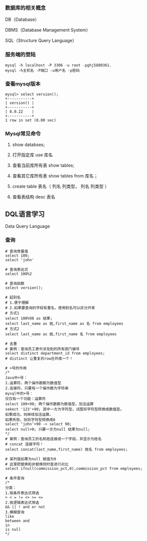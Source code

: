 ### 数据库的相关概念

DB（Database）

DBMS（Database Management System）

SQL（Structure Query Language）

### 服务端的登陆

```shell
mysql -h localhost -P 3306 -u root -pghj5880361.
mysql -h主机名 -P端口 -u用户名 -p密码
```

### 查看mysql版本

```mysql
mysql> select version();
+-----------+
| version() |
+-----------+
| 8.0.22    |
+-----------+
1 row in set (0.00 sec)
```

### Mysql常见命令

1. show databses;

2. 打开指定库
   use 库名

3. 查看当前库所有表
   show tables;

4. 查看其它库所有表
   show tables from 库名；

5. create table 表名（
   列名 列类型，
   列名 列类型
   ）

6. 查看表结构
   desc 表名

   

## DQL语言学习

Data Query Language

### 查询

```mysql
# 查询常量值
select 100;
select 'john'

# 查询表达式
select 100%2

# 查询函数
select version();

# 起别名
# 1.便于理解
# 2.如果要查询的字段有重名，使用别名可以区分开来
# 方式1
select 100%98 as 结果;
select last_name as 姓,first_name as 名 from employees
# 方式2
select last_name as 姓,first_name 名 from employees

# 去重
# 案例：查询员工表中涉及到的所有部门编号
select distinct department_id from employees;
# distinct 让重复的row合并成一个！

# +号的作用
/*
Java中+号：
1.运算符，两个操作数都为数值型
2.连接符，只要有一个操作数为字符串
mysql中的+号：
仅仅有一个功能：运算符
select 100+90; 两个操作数都为数值型，加法运算
sekect '123'+90; 其中一方为字符型，试图将字符型转换成数值型。
如果成功，则继续加法运算。
如果失败，则将字符型转换成0
select ‘john’+90 -> select 90;
select null+0; 只要一方为null 结果为null;
*/
# 案例：查询员工的名和姓连接成一个字段，并显示为姓名
# concat 连接字符！
select concat(last_name,first_name) 姓名 from employees;

# 某列值如果为null 赋值为0
# 这里把替换和非替换同时查进行对比
select ifnull(commission_pct,0),commission_pct from employees;

# 条件查询
/*
分类：
1.按条件表达式筛选
> < = != <> >= <=
2.按逻辑表达式筛选
&& || ! and or not
3.模糊查询
like
between and 
in 
is null
*/


```



### 